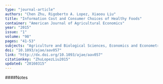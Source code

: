 ```yaml
---
type: "journal-article"
authors: "Chen Zhu, Rigoberto A. Lopez, Xiaoou Liu"
title: "Information Cost and Consumer Choices of Healthy Foods"
container: "American Journal of Agricultural Economics"
year: "2015"
issue: "1"
volume: "98"
pages: "41-53"
subjects: "Agriculture and Biological Sciences, Economics and Econometrics"
doi: "10.1093/ajae/aav057"
link: "http://dx.doi.org/10.1093/ajae/aav057"
citationkey: "ZhuLopezLiu2015"
updated: "20160315"
---
```


####Notes
